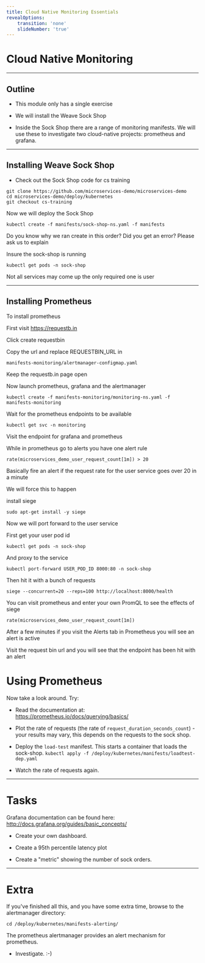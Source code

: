 ```yaml
---
title: Cloud Native Monitoring Essentials
revealOptions:
    transition: 'none'
    slideNumber: 'true'
---
```


# Cloud Native Monitoring

---

## Outline

* This module only has a single exercise

* We will install the Weave Sock Shop

* Inside the Sock Shop there are a range of monitoring manifests. We will use these to investigate
  two cloud-native projects: prometheus and grafana.

---

## Installing Weave Sock Shop

* Check out the Sock Shop code for cs training

```
git clone https://github.com/microservices-demo/microservices-demo
cd microservices-demo/deploy/kubernetes
git checkout cs-training
```

Now we will deploy the Sock Shop

```
kubectl create -f manifests/sock-shop-ns.yaml -f manifests
```
Do you know why we ran create in this order?  Did you get an error?
Please ask us to explain

Insure the sock-shop is running
```
kubectl get pods -n sock-shop
```

Not all services may come up the only required one is user

---

## Installing Prometheus

To install prometheus 

First visit https://requestb.in

Click create requestbin

Copy the url and replace REQUESTBIN_URL in

```
manifests-monitoring/alertmanager-configmap.yaml
```
Keep the requestb.in page open

Now launch prometheus, grafana and the alertmanager 

```
kubectl create -f manifests-monitoring/monitoring-ns.yaml -f manifests-monitoring
```

Wait for the prometheus endpoints to be available

```
kubectl get svc -n monitoring
```

Visit the endpoint for grafana and prometheus

While in prometheus go to alerts you have one alert rule

```
rate(microservices_demo_user_request_count[1m]) > 20
```

Basically fire an alert if the request rate for the user service goes over 20 in a minute

We will force this to happen

install siege
```
sudo apt-get install -y siege 
```

Now we will port forward to the user service

First get your user pod id
```
kubectl get pods -n sock-shop
```
And proxy to the service
```
kubectl port-forward USER_POD_ID 8000:80 -n sock-shop
```
Then hit it with a bunch of requests
```
siege --concurrent=20 --reps=100 http://localhost:8000/health
```

You can visit prometheus and enter your own PromQL
to see the effects of siege

```
rate(microservices_demo_user_request_count[1m])
```

After a few minutes if you visit the Alerts tab in Prometheus
you will see an alert is active

Visit the request bin url and you will see that the endpoint
has been hit with an alert

# Using Prometheus

Now take a look around. Try:

* Read the documentation at: https://prometheus.io/docs/querying/basics/

* Plot the rate of requests (the rate of `request_duration_seconds_count`) - your results may vary,
  this depends on the requests to the sock shop.

* Deploy the `load-test` manifest. This starts a container that loads the sock-shop. `kubectl apply
  -f /deploy/kubernetes/manifests/loadtest-dep.yaml`

* Watch the rate of requests again.

---

# Tasks

Grafana documentation can be found here: http://docs.grafana.org/guides/basic_concepts/

* Create your own dashboard.

* Create a 95th percentile latency plot

* Create a "metric" showing the number of sock orders.

---

# Extra

If you've finished all this, and you have some extra time, browse to the alertmanager directory:

`cd /deploy/kubernetes/manifests-alerting/`

The prometheus alertmanager provides an alert mechanism for prometheus.

* Investigate. :-)


